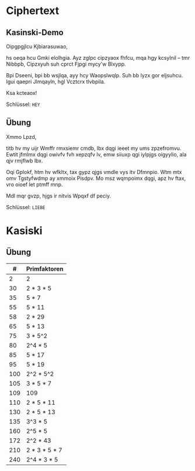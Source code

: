 # Ciphertext

## Kasinski-Demo

Oipgpgjlcu Kjbiarasuwao,

hs oeqa hcu Gmki elolhgia. Ayz zglpc cipzyaox fhfcu, mqa hgy kcsylnil – tmr Nibbpb, Cipzxyuh suh cprct Fjpgi mycy'w Blxypp.

Bpi Dseeni, bpi bb wsjlqa, ayy hcy Waopslwqlp. Suh bb lyzx gor eljsuhcu. Igui qaepri Jlmqayln, hgl Vcztcrx tlvbpila.

Ksa kcteaox!

Schlüssel: `HEY`

## Übung

Xmmo Lpzd,

titb hv my uijr Wmffr rmxsiemr cmdb, lbx dqgi ieeet my ums zpzefromvu. Ewtit jfmlmx dqgi owivfv fvh xepzqfv lv, emw siiuxp qgi iylpjgs oigyylio, ala qjv rmjflwb lbx.

Oqi Gplokf, htm hv wfkltx, tax gypz qjgs vmdle vys itv Dfmnpio. Wtm mtx omv Tgstyfwdmp ay xmmoix Pisdpv. Mo msz wqmpoimx dqgi, apz hv ftax, vro oioef let ptmff mnp.

Mdl mqr gvzp, hjgs ir nitvis Wpqxf df peciy.

Schlüssel: `LIEBE`

# Kasiski

## Übung

| #   | Primfaktoren     |
| --- | ---------------- |
| 2   | 2                |
| 30  | 2 \* 3 \* 5      |
| 35  | 5 \* 7           |
| 55  | 5 \* 11          |
| 58  | 2 \* 29          |
| 65  | 5 \* 13          |
| 75  | 3 \* 5^2         |
| 80  | 2^4 \* 5         |
| 85  | 5 \* 17          |
| 95  | 5 \* 19          |
| 100 | 2^2 \* 5^2       |
| 105 | 3 \* 5 \* 7      |
| 109 | 109              |
| 110 | 2 \* 5 \* 11     |
| 130 | 2 \* 5 \* 13     |
| 135 | 3^3 \* 5         |
| 160 | 2^5 \* 5         |
| 172 | 2^2 \* 43        |
| 210 | 2 \* 3 \* 5 \* 7 |
| 240 | 2^4 \* 3 \* 5    |
